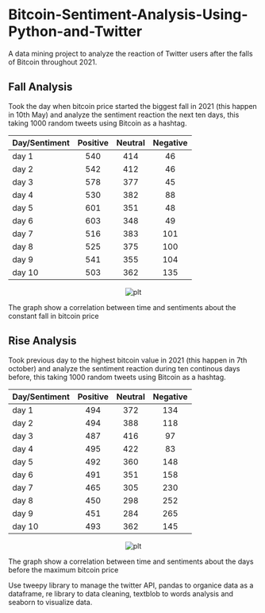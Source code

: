 # Bitcoin-Sentiment-Analysis-Using-Python-and-Twitter
A data mining project to analyze the reaction of Twitter users after the falls of Bitcoin throughout 2021.

## Fall Analysis
Took the day when bitcoin price started the biggest fall in 2021 (this happen in 10th May) and analyze the sentiment reaction the next ten days, this taking 1000 random tweets using Bitcoin as a hashtag.

<div align="center">

Day/Sentiment | Positive | Neutral | Negative
------------- | :---: | :---: | :---:
day 1  | 540 | 414 | 46
day 2  | 542 | 412 | 46
day 3  | 578 | 377 | 45
day 4  | 530 | 382 | 88
day 5  | 601 | 351 | 48
day 6  | 603 | 348 | 49
day 7  | 516 | 383 | 101
day 8  | 525 | 375 | 100
day 9  | 541 | 355 | 104
day 10 | 503 | 362 | 135

![plt](https://user-images.githubusercontent.com/37748958/172033523-82c298d0-6160-4868-af12-eb9a839b7c3b.png)

</div>

The graph show a correlation between time and sentiments about the constant fall in bitcoin price



## Rise Analysis
Took previous day to the highest bitcoin value in 2021 (this happen in 7th october) and analyze the sentiment reaction during ten continous days before, this taking 1000 random tweets using Bitcoin as a hashtag.

<div align="center">

Day/Sentiment | Positive | Neutral | Negative
------------- | :---: | :---: | :---:
day 1  | 494 | 372 | 134
day 2  | 494 | 388 | 118
day 3  | 487 | 416 | 97
day 4  | 495 | 422 | 83
day 5  | 492 | 360 | 148
day 6  | 491 | 351 | 158
day 7  | 465 | 305 | 230
day 8  | 450 | 298 | 252
day 9  | 451 | 284 | 265
day 10 | 493 | 362 | 145

![plt](https://user-images.githubusercontent.com/37748958/172033456-5be012bb-07c6-4c3a-8c33-b5a3dbf23ed1.png)

</div>

The graph show a correlation between time and sentiments about the days before the maximum bitcoin price

Use tweepy library to manage the twitter API, pandas to organice data as a dataframe, re library to data cleaning, textblob to words analysis and seaborn to visualize data.
